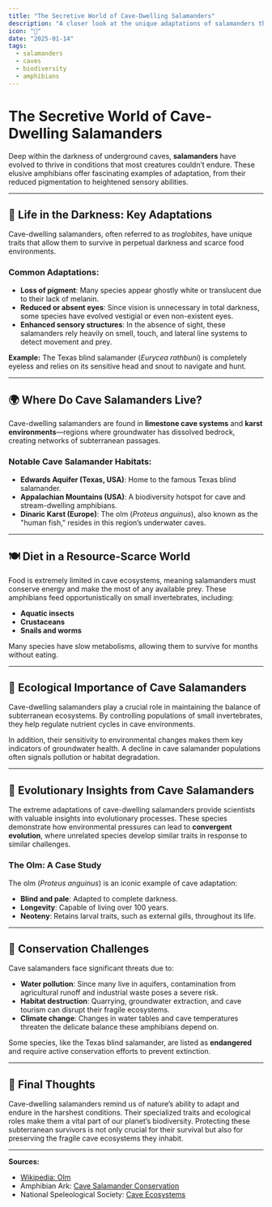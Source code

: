 ```yaml
---
title: "The Secretive World of Cave-Dwelling Salamanders"
description: "A closer look at the unique adaptations of salamanders that inhabit the underground world of caves."
icon: "🦎"
date: "2025-01-14"
tags:
  - salamanders
  - caves
  - biodiversity
  - amphibians
---
```


# The Secretive World of Cave-Dwelling Salamanders

Deep within the darkness of underground caves, **salamanders** have evolved to thrive in conditions that most creatures couldn’t endure. These elusive amphibians offer fascinating examples of adaptation, from their reduced pigmentation to heightened sensory abilities.

---

## 🌌 Life in the Darkness: Key Adaptations

Cave-dwelling salamanders, often referred to as *troglobites*, have unique traits that allow them to survive in perpetual darkness and scarce food environments.

### Common Adaptations:
- **Loss of pigment**: Many species appear ghostly white or translucent due to their lack of melanin.
- **Reduced or absent eyes**: Since vision is unnecessary in total darkness, some species have evolved vestigial or even non-existent eyes.
- **Enhanced sensory structures**: In the absence of sight, these salamanders rely heavily on smell, touch, and lateral line systems to detect movement and prey.

**Example:** The Texas blind salamander (*Eurycea rathbuni*) is completely eyeless and relies on its sensitive head and snout to navigate and hunt.

---

## 🌍 Where Do Cave Salamanders Live?

Cave-dwelling salamanders are found in **limestone cave systems** and **karst environments**—regions where groundwater has dissolved bedrock, creating networks of subterranean passages.

### Notable Cave Salamander Habitats:
- **Edwards Aquifer (Texas, USA)**: Home to the famous Texas blind salamander.
- **Appalachian Mountains (USA)**: A biodiversity hotspot for cave and stream-dwelling amphibians.
- **Dinaric Karst (Europe)**: The olm (*Proteus anguinus*), also known as the "human fish," resides in this region’s underwater caves.

---

## 🍽️ Diet in a Resource-Scarce World

Food is extremely limited in cave ecosystems, meaning salamanders must conserve energy and make the most of any available prey. These amphibians feed opportunistically on small invertebrates, including:

- **Aquatic insects**
- **Crustaceans**
- **Snails and worms**

Many species have slow metabolisms, allowing them to survive for months without eating.

---

## 🌱 Ecological Importance of Cave Salamanders

Cave-dwelling salamanders play a crucial role in maintaining the balance of subterranean ecosystems. By controlling populations of small invertebrates, they help regulate nutrient cycles in cave environments.

In addition, their sensitivity to environmental changes makes them key indicators of groundwater health. A decline in cave salamander populations often signals pollution or habitat degradation.

---

## 🧬 Evolutionary Insights from Cave Salamanders

The extreme adaptations of cave-dwelling salamanders provide scientists with valuable insights into evolutionary processes. These species demonstrate how environmental pressures can lead to **convergent evolution**, where unrelated species develop similar traits in response to similar challenges.

### The Olm: A Case Study
The olm (*Proteus anguinus*) is an iconic example of cave adaptation:
- **Blind and pale**: Adapted to complete darkness.
- **Longevity**: Capable of living over 100 years.
- **Neoteny**: Retains larval traits, such as external gills, throughout its life.

---

## 🔬 Conservation Challenges

Cave salamanders face significant threats due to:
- **Water pollution**: Since many live in aquifers, contamination from agricultural runoff and industrial waste poses a severe risk.
- **Habitat destruction**: Quarrying, groundwater extraction, and cave tourism can disrupt their fragile ecosystems.
- **Climate change**: Changes in water tables and cave temperatures threaten the delicate balance these amphibians depend on.

Some species, like the Texas blind salamander, are listed as **endangered** and require active conservation efforts to prevent extinction.

---

## 🌟 Final Thoughts

Cave-dwelling salamanders remind us of nature’s ability to adapt and endure in the harshest conditions. Their specialized traits and ecological roles make them a vital part of our planet’s biodiversity. Protecting these subterranean survivors is not only crucial for their survival but also for preserving the fragile cave ecosystems they inhabit.

--- 

**Sources:**  
- [Wikipedia: Olm](https://en.wikipedia.org/wiki/Olm)  
- Amphibian Ark: [Cave Salamander Conservation](https://www.amphibianark.org/)  
- National Speleological Society: [Cave Ecosystems](https://caves.org/)  

